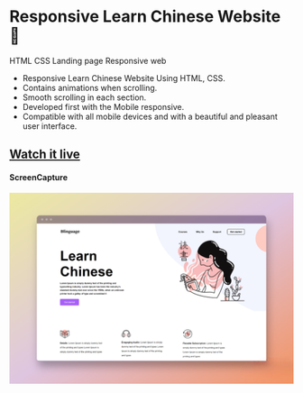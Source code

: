 # Responsive Learn Chinese Website 🐉
HTML CSS Landing page Responsive web 


- Responsive Learn Chinese Website Using HTML, CSS.
- Contains animations when scrolling.
- Smooth scrolling in each section.
- Developed first with the Mobile responsive.
- Compatible with all mobile devices and with a beautiful and pleasant user interface.

## [Watch it live](https://mokouchaoui.github.io/Lean_chinese_Landing_Page/)


#### ScreenCapture
 ![screencapture](https://raw.githubusercontent.com/mokouchaoui/Lean_chinese_Landing_Page/main/img/bg_m.png)
